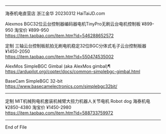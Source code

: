   
----  
  
海泰机电直营店 浙江金华 20230312 HaiTaiJD.com  
  
Alexmos BGC32位云台控制器编码器电机TinyPro无刷云台电机控制板  ¥899-950 淘宝价 ¥899-950  
  https://item.taobao.com/item.htm?id=546288652572  
  
定制 三轴云台控制板航拍无刷电机稳定32位BGC分体式毛子云台控制板器  ¥1450-2050  
  https://item.taobao.com/item.htm?id=550474535002  
  
AlexMos SimpleBGC Gimbal (aka AlexMos gimbal)¶  
  https://ardupilot.org/copter/docs/common-simplebgc-gimbal.html  
  
BaseCam SimpleBGC 32-bit  
  https://www.basecamelectronics.com/simplebgc32bit/  
  
----  
  
定制 MIT机械狗电机套装机械臂大扭力机器人关节电机 Robot dog 海泰机电  ¥2850-4380 淘宝价 ¥1450-2980  
  https://item.taobao.com/item.htm?id=588733759972  
  
----  
End of File

